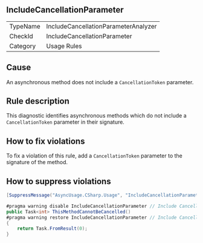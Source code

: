 ## IncludeCancellationParameter

<table>
<tr>
  <td>TypeName</td>
  <td>IncludeCancellationParameterAnalyzer</td>
</tr>
<tr>
  <td>CheckId</td>
  <td>IncludeCancellationParameter</td>
</tr>
<tr>
  <td>Category</td>
  <td>Usage Rules</td>
</tr>
</table>

## Cause

An asynchronous method does not include a `CancellationToken` parameter.

## Rule description

This diagnostic identifies asynchronous methods which do not include a `CancellationToken` parameter in their signature.

## How to fix violations

To fix a violation of this rule, add a `CancellationToken` parameter to the signature of the method.

## How to suppress violations

```csharp
[SuppressMessage("AsyncUsage.CSharp.Usage", "IncludeCancellationParameter", Justification = "Reviewed.")]
```

```csharp
#pragma warning disable IncludeCancellationParameter // Include CancellationToken parameter
public Task<int> ThisMethodCannotBeCancelled()
#pragma warning restore IncludeCancellationParameter // Include CancellationToken parameter
{
    return Task.FromResult(0);
}
```
